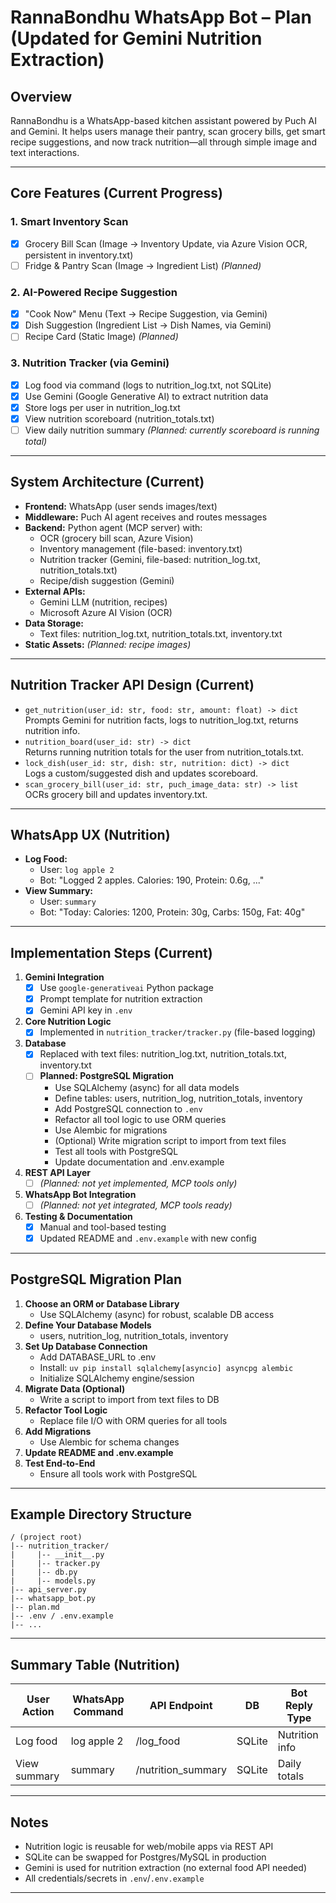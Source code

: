 # RannaBondhu WhatsApp Bot – Plan (Updated for Gemini Nutrition Extraction)

## Overview

RannaBondhu is a WhatsApp-based kitchen assistant powered by Puch AI and Gemini. It helps users manage their pantry, scan grocery bills, get smart recipe suggestions, and now track nutrition—all through simple image and text interactions.

---

## Core Features (Current Progress)

### 1. Smart Inventory Scan
- [x] Grocery Bill Scan (Image → Inventory Update, via Azure Vision OCR, persistent in inventory.txt)
- [ ] Fridge & Pantry Scan (Image → Ingredient List) *(Planned)*

### 2. AI-Powered Recipe Suggestion
- [x] "Cook Now" Menu (Text → Recipe Suggestion, via Gemini)
- [x] Dish Suggestion (Ingredient List → Dish Names, via Gemini)
- [ ] Recipe Card (Static Image) *(Planned)*

### 3. Nutrition Tracker (via Gemini)
- [x] Log food via command (logs to nutrition_log.txt, not SQLite)
- [x] Use Gemini (Google Generative AI) to extract nutrition data
- [x] Store logs per user in nutrition_log.txt
- [x] View nutrition scoreboard (nutrition_totals.txt)
- [ ] View daily nutrition summary *(Planned: currently scoreboard is running total)*

---

## System Architecture (Current)

- **Frontend:** WhatsApp (user sends images/text)
- **Middleware:** Puch AI agent receives and routes messages
- **Backend:** Python agent (MCP server) with:
  - OCR (grocery bill scan, Azure Vision)
  - Inventory management (file-based: inventory.txt)
  - Nutrition tracker (Gemini, file-based: nutrition_log.txt, nutrition_totals.txt)
  - Recipe/dish suggestion (Gemini)
- **External APIs:**
  - Gemini LLM (nutrition, recipes)
  - Microsoft Azure AI Vision (OCR)
- **Data Storage:**
  - Text files: nutrition_log.txt, nutrition_totals.txt, inventory.txt
- **Static Assets:** *(Planned: recipe images)*

---

## Nutrition Tracker API Design (Current)

- `get_nutrition(user_id: str, food: str, amount: float) -> dict`  
  Prompts Gemini for nutrition facts, logs to nutrition_log.txt, returns nutrition info.
- `nutrition_board(user_id: str) -> dict`  
  Returns running nutrition totals for the user from nutrition_totals.txt.
- `lock_dish(user_id: str, dish: str, nutrition: dict) -> dict`  
  Logs a custom/suggested dish and updates scoreboard.
- `scan_grocery_bill(user_id: str, puch_image_data: str) -> list`  
  OCRs grocery bill and updates inventory.txt.

---

## WhatsApp UX (Nutrition)

- **Log Food:**
  - User: `log apple 2`
  - Bot: "Logged 2 apples. Calories: 190, Protein: 0.6g, ..."
- **View Summary:**
  - User: `summary`
  - Bot: "Today: Calories: 1200, Protein: 30g, Carbs: 150g, Fat: 40g"

---

## Implementation Steps (Current)

1. **Gemini Integration**
    - [x] Use `google-generativeai` Python package
    - [x] Prompt template for nutrition extraction
    - [x] Gemini API key in `.env`
2. **Core Nutrition Logic**
    - [x] Implemented in `nutrition_tracker/tracker.py` (file-based logging)
3. **Database**
    - [x] Replaced with text files: nutrition_log.txt, nutrition_totals.txt, inventory.txt
    - [ ] **Planned: PostgreSQL Migration**
        - Use SQLAlchemy (async) for all data models
        - Define tables: users, nutrition_log, nutrition_totals, inventory
        - Add PostgreSQL connection to `.env`
        - Refactor all tool logic to use ORM queries
        - Use Alembic for migrations
        - (Optional) Write migration script to import from text files
        - Test all tools with PostgreSQL
        - Update documentation and .env.example
4. **REST API Layer**
    - [ ] *(Planned: not yet implemented, MCP tools only)*
5. **WhatsApp Bot Integration**
    - [ ] *(Planned: not yet integrated, MCP tools ready)*
6. **Testing & Documentation**
    - [x] Manual and tool-based testing
    - [x] Updated README and `.env.example` with new config

---

## PostgreSQL Migration Plan

1. **Choose an ORM or Database Library**
    - Use SQLAlchemy (async) for robust, scalable DB access
2. **Define Your Database Models**
    - users, nutrition_log, nutrition_totals, inventory
3. **Set Up Database Connection**
    - Add DATABASE_URL to .env
    - Install: `uv pip install sqlalchemy[asyncio] asyncpg alembic`
    - Initialize SQLAlchemy engine/session
4. **Migrate Data (Optional)**
    - Write a script to import from text files to DB
5. **Refactor Tool Logic**
    - Replace file I/O with ORM queries for all tools
6. **Add Migrations**
    - Use Alembic for schema changes
7. **Update README and .env.example**
8. **Test End-to-End**
    - Ensure all tools work with PostgreSQL

---


## Example Directory Structure

```
/ (project root)
|-- nutrition_tracker/
|     |-- __init__.py
|     |-- tracker.py
|     |-- db.py
|     |-- models.py
|-- api_server.py
|-- whatsapp_bot.py
|-- plan.md
|-- .env / .env.example
|-- ...
```

---

## Summary Table (Nutrition)

| User Action         | WhatsApp Command | API Endpoint         | DB         | Bot Reply Type         |
|---------------------|------------------|---------------------|------------|------------------------|
| Log food            | log apple 2      | /log_food           | SQLite     | Nutrition info         |
| View summary        | summary          | /nutrition_summary  | SQLite     | Daily totals           |

---

## Notes
- Nutrition logic is reusable for web/mobile apps via REST API
- SQLite can be swapped for Postgres/MySQL in production
- Gemini is used for nutrition extraction (no external food API needed)
- All credentials/secrets in `.env`/`.env.example`

---
